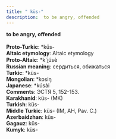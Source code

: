 ```yaml
---
title: " küs-"
description:  to be angry, offended
---
```

<strong> to be angry, offended</strong><br><br>
<strong>Proto-Turkic</strong>:  *küs-<br>
<strong>Altaic etymology</strong>:  Altaic etymology<br>
<strong> Proto-Altaic</strong>:  *k`i̯úsè<br>
<strong>Russian meaning</strong>:  сердиться, обижаться<br>
<strong>Turkic</strong>:  *küs-<br>
<strong>Mongolian</strong>:  *kosiŋ<br>
<strong>Japanese</strong>:  *kúsài<br>
<strong>Comments</strong>:  ЭСТЯ 5, 152-153.<br>
<strong>Karakhanid</strong>:  küs- (MK)<br>
<strong>Turkish</strong>:  küs-<br>
<strong>Middle Turkic</strong>:  küs- (IM, AH, Pav. C.)<br>
<strong>Azerbaidzhan</strong>:  küs-<br>
<strong>Gagauz</strong>:  küs-<br>
<strong>Kumyk</strong>:  küs-<br>



